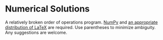 # Numerical Solutions
A relatively broken order of operations program. [NumPy](https://pypi.org/project/numpy/) and [an appropriate distribution of LaTeX](https://www.latex-project.org) are required. Use parentheses to minimize ambiguity. Any suggestions are welcome.
